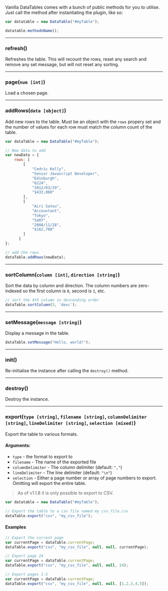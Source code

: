 Vanilla DataTables comes with a bunch of public methods for you to utilise. Just call the method after instantiating the plugin, like so:

```javascript
var datatable = new DataTable("#myTable");

datatable.methodnName();
```

---

### refresh()

Refreshes the table. This will recount the rows, reset any search and remove any set message, but will not reset any sorting.

---

### page(`num [int]`)

Load a chosen page.

---

### addRows(`data [object]`)
Add new rows to the table. Must be an object with the `rows` propery set and the number of values for each row must match the column count of the table.

```javascript
var dataTable = new DataTable("#myTable");

// New data to add
var newData = {
	rows: [
		[
            "Cedric Kelly",
            "Senior Javascript Developer",
            "Edinburgh",
            "6224",
            "2012/03/29",
            "$433,060"
        ],
        [
            "Airi Satou",
            "Accountant",
            "Tokyo",
            "5407",
            "2008/11/28",
            "$162,700"
        ]
      ]
};

// add the rows
dataTable.addRows(newData);
```

---

### sortColumn(`column [int]`, `direction [string]`)
Sort the data by column and direction. The column numbers are zero-indexed so the first column is `0`, second is `1`, etc.


```javascript
// sort the 4th column in descending order
dataTable.sortColumn(3, 'desc');
```

---

### setMessage(`message [string]`)
Display a message in the table.

```javascript
dataTable.setMessage("Hello, world!");
```

---

### init()
Re-initialise the instance after calling the `destroy()` method.

---

### destroy()
Destroy the instance.

---

### export(`type [string]`, `filename [string]`, `columnDelimiter [string]`, `lineDelimiter [string]`, `selection [mixed]`)
Export the table to various formats.

#### Arguments:

* `type` - the format to export to
* `filename` - The name of the exported file
* `columnDelimiter` - The column delimiter (default: `","`)
* `lineDelimiter` - The line delimiter (default: `"\n"`)
* `selection` - Either a page number or array of page numbers to export. Omitting will export the entire table.


> As of v1.1.8 it is only possible to export to CSV.


```javascript
var datatable = new DataTable("#myTable");

// Export the table to a csv file named my_csv_file.csv
dataTable.export("csv", "my_csv_file");
```

#### Examples

```javascript
// Export the current page
var currentPage = dataTable.currentPage;
dataTable.export("csv", "my_csv_file", null, null, currentPage);
```

```javascript
// Export page 24
var currentPage = dataTable.currentPage;
dataTable.export("csv", "my_csv_file", null, null, 24);
```

```javascript
// Export pages 1-5
var currentPage = dataTable.currentPage;
dataTable.export("csv", "my_csv_file", null, null, [1,2,3,4,5]);
```
